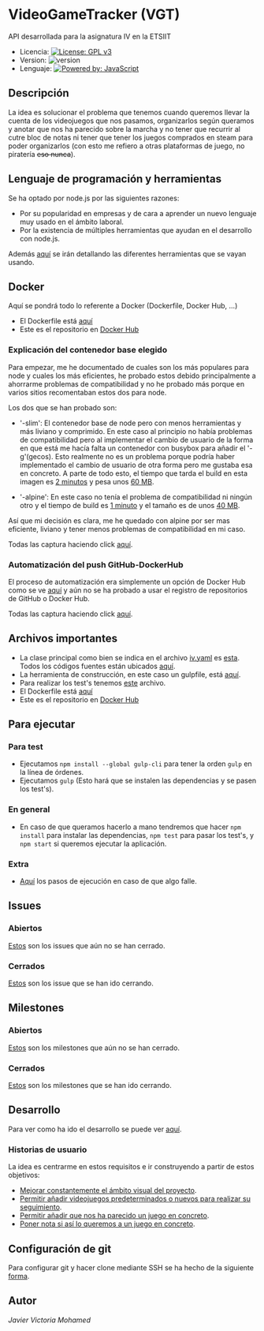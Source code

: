# VideoGameTracker (VGT)
API desarrollada para la asignatura IV en la ETSIIT

* Licencia: [![License: GPL v3](https://img.shields.io/badge/License-GPLv3-blue.svg)](https://www.gnu.org/licenses/gpl-3.0)
* Version: ![version](https://img.shields.io/badge/version-0.3.0-red)
* Lenguaje: [![Powered by: JavaScript](https://img.shields.io/badge/powered%20by-javascript-yellow)](https://www.javascript.com)

## Descripción
La idea es solucionar el problema que tenemos cuando queremos llevar la cuenta de los videojuegos que nos pasamos, organizarlos según queramos y anotar que nos ha parecido sobre la marcha y no tener que recurrir al cutre bloc de notas ni tener que tener los juegos comprados en steam para poder organizarlos (con esto me refiero a otras plataformas de juego, no piratería ~~eso nunca~~).

## Lenguaje de programación y herramientas
Se ha optado por node.js por las siguientes razones:
- Por su popularidad en empresas y de cara a aprender un nuevo lenguaje muy usado en el ámbito laboral.
- Por la existencia de múltiples herramientas que ayudan en el desarrollo con node.js.

Además [aquí](./docs/herramientas.md) se irán detallando las diferentes herramientas que se vayan usando.

## Docker

Aquí se pondrá todo lo referente a Docker (Dockerfile, Docker Hub, ...)

* El Dockerfile está [aquí](/Dockerfile)
* Este es el repositorio en [Docker Hub](https://hub.docker.com/repository/docker/javizzyv/videogametracker/general)

### Explicación del contenedor base elegido

Para empezar, me he documentado de cuales son los más populares para node y cuales los más eficientes, he probado estos debido principalmente a ahorrarme problemas de compatibilidad y no he probado más porque en varios sitios recomentaban estos dos para node.

Los dos que se han probado son:

- '-slim': El contenedor base de node pero con menos herramientas y más liviano y comprimido. En este caso al principio no había problemas de compatibilidad pero al implementar el cambio de usuario de la forma en que está me hacía falta un contenedor con busybox para añadir el '-g'(gecos). Esto realmente no es un problema porque podría haber implementado el cambio de usuario de otra forma pero me gustaba esa en concreto. A parte de todo esto, el tiempo que tarda el build en esta imagen es [2 minutos](docs/img/slim-tiempo.png) y pesa unos [60 MB](docs/img/slim-tamanio.png).

- '-alpine': En este caso no tenía el problema de compatibilidad ni ningún otro y el tiempo de build es [1 minuto](docs/img/alpine-tiempo.png) y el tamaño es de unos [40 MB](docs/img/alpine-tamanio.png).

Así que mi decisión es clara, me he quedado con alpine por ser mas eficiente, liviano y tener menos problemas de compatibilidad en mi caso.

Todas las captura haciendo click [aquí](docs/img).

### Automatización del push GitHub-DockerHub

El proceso de automatización era simplemente un opción de Docker Hub como se ve [aquí](docs/img/auto-Docker.png) y aún no se ha probado a usar el registro de repositorios de GitHub o Docker Hub.

Todas las captura haciendo click [aquí](docs/img).

## Archivos importantes

* La clase principal como bien se indica en el archivo [iv.yaml](https://github.com/javizzyv/VideoGameTracker/blob/master/iv.yaml) es [esta](https://github.com/javizzyv/VideoGameTracker/blob/master/src/VGT.js). Todos los códigos fuentes están ubicados [aquí](https://github.com/javizzyv/VideoGameTracker/tree/master/src).
* La herramienta de construcción, en este caso un gulpfile, está [aquí](gulpfile.js).
* Para realizar los test's tenemos [este](test/test.js) archivo.
* El Dockerfile está [aquí](/Dockerfile)
* Este es el repositorio en [Docker Hub](https://hub.docker.com/repository/docker/javizzyv/videogametracker/general) 

## Para ejecutar

### Para test

* Ejecutamos `npm install --global gulp-cli` para tener la orden `gulp` en la línea de órdenes.
* Ejecutamos `gulp` (Esto hará que se instalen las dependencias y se pasen los test's).

### En general

* En caso de que queramos hacerlo a mano tendremos que hacer `npm install` para instalar las dependencias, `npm test` para pasar los test's, y `npm start` si queremos ejecutar la aplicación.
  
### Extra

* [Aquí](docs/pasos-para-ejecucion.md) los pasos de ejecución en caso de que algo falle.

## Issues
### Abiertos
[Estos](https://github.com/javizzyv/VideoGameTracker/issues) son los issues que aún no se han cerrado.
### Cerrados
[Estos](https://github.com/javizzyv/VideoGameTracker/issues?q=is%3Aissue+is%3Aclosed) son los issue que se han ido cerrando.

## Milestones
### Abiertos
[Estos](https://github.com/javizzyv/VideoGameTracker/milestones) son los milestones que aún no se han cerrado.
### Cerrados
[Estos](https://github.com/javizzyv/VideoGameTracker/milestones?state=closed) son los milestones que se han ido cerrando.

## Desarrollo

Para ver como ha ido el desarrollo se puede ver [aquí](docs/desarrollo.md).

### Historias de usuario

La idea es centrarme en estos requisitos e ir construyendo a partir de estos objetivos:

- [Mejorar constantemente el ámbito visual del proyecto](https://github.com/javizzyv/VideoGameTracker/issues/3).
- [Permitir añadir videojuegos predeterminados o nuevos para realizar su seguimiento](https://github.com/javizzyv/VideoGameTracker/issues/4).
- [Permitir añadir que nos ha parecido un juego en concreto](https://github.com/javizzyv/VideoGameTracker/issues/5).
- [Poner nota si así lo queremos a un juego en concreto](https://github.com/javizzyv/VideoGameTracker/issues/6).

## Configuración de git
Para configurar git y hacer clone mediante SSH se ha hecho de la siguiente [forma](docs/ssh.md).

## Autor

*Javier Victoria Mohamed*
